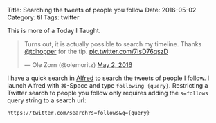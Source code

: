 Title: Searching the tweets of people you follow
Date: 2016-05-02
Category: til
Tags: twitter

This is more of a Today I Taught.

<blockquote class="twitter-tweet" data-lang="en"><p lang="en" dir="ltr">Turns out, it is actually possible to search my timeline. Thanks <a href="https://twitter.com/tdhopper">@tdhopper</a> for the tip. <a href="https://t.co/7IsD76qszD">pic.twitter.com/7IsD76qszD</a></p>&mdash; Ole Zorn (@olemoritz) <a href="https://twitter.com/olemoritz/status/727148272675115008">May 2, 2016</a></blockquote>
<script async src="//platform.twitter.com/widgets.js" charset="utf-8"></script>

I have a quick search in [Alfred](https://www.alfredapp.com/) to search the tweets of people I follow. I launch Alfred with ⌘-Space and type `following {query}`. Restricting a Twitter search to people you follow only requires adding the `s=follows` query string to a search url:

```
https://twitter.com/search?s=follows&q={query}
```
